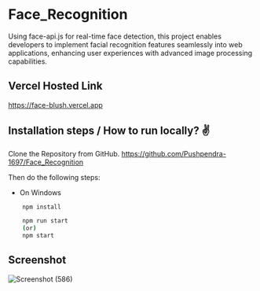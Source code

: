 # Face_Recognition
Using face-api.js for real-time face detection, this project enables developers to implement facial recognition features seamlessly into web applications, enhancing user experiences with advanced image processing capabilities.

## Vercel Hosted Link
https://face-blush.vercel.app

## Installation steps / How to run locally? ✌️

Clone the Repository from GitHub.
https://github.com/Pushpendra-1697/Face_Recognition

Then do the following steps:

- On Windows

```bash
    npm install
```

```bash
    npm run start
    (or)
    npm start
```

## Screenshot
![Screenshot (586)](https://github.com/Pushpendra-1697/Face_Recognition/assets/104748364/eefc3089-7cb0-4494-9473-c38401746d75)

